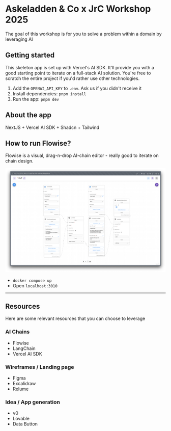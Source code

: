 # Askeladden & Co x JrC Workshop 2025
The goal of this workshop is for you to solve a problem within a domain by leveraging AI

## Getting started
This skeleton app is set up with Vercel's AI SDK. It'll provide you with a good starting point to iterate on a full-stack AI solution. You're free to scratch the entire project if you'd rather use other technologies.

1. Add the `OPENAI_API_KEY` to `.env`. Ask us if you didn't receive it
2. Install dependencies: `pnpm install`
3. Run the app: `pnpm dev`

## About the app
NextJS + Vercel AI SDK + Shadcn + Tailwind


## How to run Flowise?
Flowise is a visual, drag-n-drop AI-chain editor - really good to iterate on chain design.

![Flowise](public/images/flowise.png)

- `docker compose up`
- Open `localhost:3010`

---

## Resources
Here are some relevant resources that you can choose to leverage

### AI Chains
- Flowise
- LangChain
- Vercel AI SDK

### Wireframes / Landing page
- Figma
- Excalidraw
- Relume

### Idea / App generation
- v0
- Lovable
- Data Button